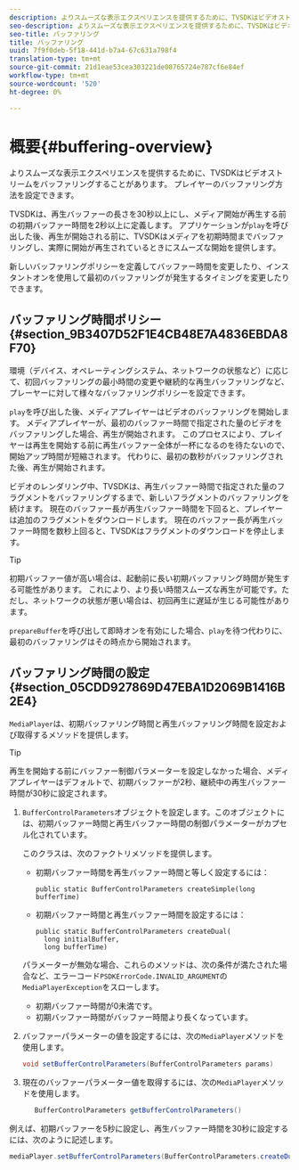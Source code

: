 ```yaml
---
description: よりスムーズな表示エクスペリエンスを提供するために、TVSDKはビデオストリームをバッファリングすることがあります。 プレイヤーのバッファリング方法を設定できます。
seo-description: よりスムーズな表示エクスペリエンスを提供するために、TVSDKはビデオストリームをバッファリングすることがあります。 プレイヤーのバッファリング方法を設定できます。
seo-title: バッファリング
title: バッファリング
uuid: 7f9f0deb-5f18-441d-b7a4-67c631a798f4
translation-type: tm+mt
source-git-commit: 21d1eae53cea303221de00765724e787cf6e84ef
workflow-type: tm+mt
source-wordcount: '520'
ht-degree: 0%

---
```



# 概要{#buffering-overview}

よりスムーズな表示エクスペリエンスを提供するために、TVSDKはビデオストリームをバッファリングすることがあります。 プレイヤーのバッファリング方法を設定できます。

TVSDKは、再生バッファーの長さを30秒以上にし、メディア開始が再生する前の初期バッファー時間を2秒以上に定義します。 アプリケーションが`play`を呼び出した後、再生が開始される前に、TVSDKはメディアを初期時間までバッファリングし、実際に開始が再生されているときにスムーズな開始を提供します。

新しいバッファリングポリシーを定義してバッファー時間を変更したり、インスタントオンを使用して最初のバッファリングが発生するタイミングを変更したりできます。

## バッファリング時間ポリシー{#section_9B3407D52F1E4CB48E7A4836EBDA8F70}

環境（デバイス、オペレーティングシステム、ネットワークの状態など）に応じて、初回バッファリングの最小時間の変更や継続的な再生バッファリングなど、プレーヤーに対して様々なバッファリングポリシーを設定できます。

`play`を呼び出した後、メディアプレイヤーはビデオのバッファリングを開始します。 メディアプレイヤーが、最初のバッファー時間で指定された量のビデオをバッファリングした場合、再生が開始されます。 このプロセスにより、プレイヤーは再生を開始する前に再生バッファー全体が一杯になるのを待たないので、開始アップ時間が短縮されます。 代わりに、最初の数秒がバッファリングされた後、再生が開始されます。

ビデオのレンダリング中、TVSDKは、再生バッファー時間で指定された量のフラグメントをバッファリングするまで、新しいフラグメントのバッファリングを続けます。 現在のバッファー長が再生バッファー時間を下回ると、プレイヤーは追加のフラグメントをダウンロードします。 現在のバッファー長が再生バッファー時間を数秒上回ると、TVSDKはフラグメントのダウンロードを停止します。

>[!TIP]
>
>初期バッファー値が高い場合は、起動前に長い初期バッファリング時間が発生する可能性があります。 これにより、より長い時間スムーズな再生が可能です。ただし、ネットワークの状態が悪い場合は、初回再生に遅延が生じる可能性があります。

`prepareBuffer`を呼び出して即時オンを有効にした場合、`play`を待つ代わりに、最初のバッファリングはその時点から開始されます。

## バッファリング時間の設定{#section_05CDD927869D47EBA1D2069B1416B2E4}

`MediaPlayer`は、初期バッファリング時間と再生バッファリング時間を設定および取得するメソッドを提供します。

>[!TIP]
>
>再生を開始する前にバッファー制御パラメーターを設定しなかった場合、メディアプレイヤーはデフォルトで、初期バッファーが2秒、継続中の再生バッファー時間が30秒に設定されます。

1. `BufferControlParameters`オブジェクトを設定します。このオブジェクトには、初期バッファー時間と再生バッファー時間の制御パラメーターがカプセル化されています。

   このクラスは、次のファクトリメソッドを提供します。

   * 初期バッファー時間を再生バッファー時間と等しく設定するには：

      ```
      public static BufferControlParameters createSimple(long bufferTime)
      ```

   * 初期バッファー時間と再生バッファー時間を設定するには：

      ```
      public static BufferControlParameters createDual( 
        long initialBuffer,  
        long bufferTime)
      ```
   パラメーターが無効な場合、これらのメソッドは、次の条件が満たされた場合など、エラーコード`PSDKErrorCode.INVALID_ARGUMENT`の`MediaPlayerException`をスローします。

   * 初期バッファー時間が0未満です。
   * 初期バッファー時間がバッファー時間より長くなっています。


1. バッファーパラメーターの値を設定するには、次の`MediaPlayer`メソッドを使用します。

   ```java
   void setBufferControlParameters(BufferControlParameters params)
   ```

1. 現在のバッファーパラメーター値を取得するには、次の`MediaPlayer`メソッドを使用します。

   ```java
      BufferControlParameters getBufferControlParameters()  
   ```

<!--<a id="example_DE0580B3AD404635825D3301C1F096B6"></a>-->

例えば、初期バッファーを5秒に設定し、再生バッファー時間を30秒に設定するには、次のように記述します。

```java
mediaPlayer.setBufferControlParameters(BufferControlParameters.createDual(5000, 30000));
```
